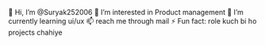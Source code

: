👋 Hi, I’m @Suryak252006
👀 I’m interested in Product management
🌱 I’m currently learning ui/ux
📫 reach me through mail
⚡ Fun fact: role kuch bi ho projects chahiye
